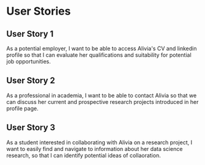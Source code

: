 # User Stories

## User Story 1

As a potential employer, I want to be able to access Alivia's CV and linkedin profile so that I can evaluate her qualifications and suitability for potential job opportunities. 

## User Story 2

As a professional in academia, I want to be able to contact Alivia so that we can discuss her current and prospective research projects introduced in her profile page.

## User Story 3

 As a student interested in collaborating with Alivia on a research project, I want to easily find and navigate to information about her data science research, so that I can identify potential ideas of collaoration. 